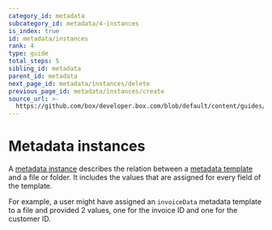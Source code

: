 ```yaml
---
category_id: metadata
subcategory_id: metadata/4-instances
is_index: true
id: metadata/instances
rank: 4
type: guide
total_steps: 5
sibling_id: metadata
parent_id: metadata
next_page_id: metadata/instances/delete
previous_page_id: metadata/instances/create
source_url: >-
  https://github.com/box/developer.box.com/blob/default/content/guides/metadata/4-instances/0-index.md
---
```


# Metadata instances

A [metadata instance][instance] describes the relation between
a [metadata template][template] and a file or folder. It includes the values
that are assigned for every field of the template.

For example, a user might have assigned an `invoiceData` metadata template to a
file and provided 2 values, one for the invoice ID and one for the customer ID.

[template]: g://metadata/templates
[instance]: g://metadata/instances
